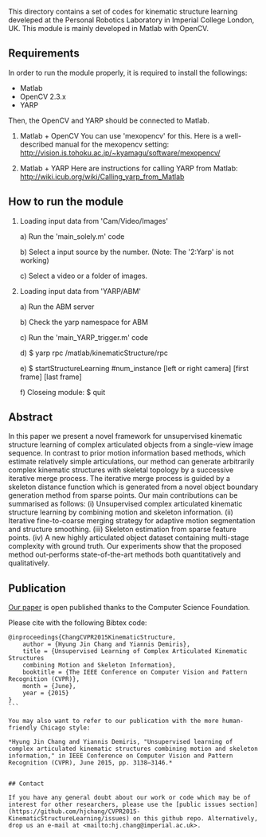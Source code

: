 This directory contains a set of codes for kinematic structure learning develeped at the Personal Robotics Laboratory in Imperial College London, UK. This module is mainly developed in Matlab with OpenCV. 

## Requirements

In order to run the module properly, it is required to install the followings:
- Matlab
- OpenCV 2.3.x
- YARP

Then, the OpenCV and YARP should be connected to Matlab.

1. Matlab + OpenCV
You can use 'mexopencv' for this. 
Here is a well-described manual for the mexopencv setting:
http://vision.is.tohoku.ac.jp/~kyamagu/software/mexopencv/

2. Matlab + YARP
Here are instructions for calling YARP from Matlab:
http://wiki.icub.org/wiki/Calling_yarp_from_Matlab

## How to run the module

1. Loading input data from 'Cam/Video/Images'

	a) Run the 'main_solely.m' code
	
	b) Select a input source by the number. (Note: The '2:Yarp' is not working)
	
	c) Select a video or a folder of images.

2. Loading input data from 'YARP/ABM'

	a) Run the ABM server
	
	b) Check the yarp namespace for ABM

	c) Run the 'main_YARP_trigger.m' code
	
	d) $ yarp rpc /matlab/kinematicStructure/rpc
	
	e) $ startStructureLearning #num_instance [left or right camera] [first frame] [last frame]
	
	f) Closeing module: $ quit 

## Abstract

In this paper we present a novel framework for unsupervised kinematic structure learning of complex articulated objects from a single-view image sequence. In contrast to prior motion information based methods, which estimate relatively simple articulations, our method can generate arbitrarily complex kinematic structures with skeletal topology by a successive iterative merge process. The iterative merge process is guided by a skeleton distance function which is generated from a novel object boundary generation method from sparse points. Our main contributions can be summarised as follows: (i) Unsupervised complex articulated kinematic structure learning by combining motion and skeleton information. (ii) Iterative fine-to-coarse merging strategy for adaptive motion segmentation and structure smoothing. (iii) Skeleton estimation from sparse feature points. (iv) A new highly articulated object dataset containing multi-stage complexity with ground truth. Our experiments show that the proposed method out-performs state-of-the-art methods both quantitatively and qualitatively.

## Publication

[Our paper](http://www.cv-foundation.org/openaccess/content_cvpr_2015/papers/Chang_Unsupervised_Learning_of_2015_CVPR_paper.pdf) is open published thanks to the Computer Science Foundation. 

Please cite with the following Bibtex code:

````
@inproceedings{ChangCVPR2015KinematicStructure,
	author = {Hyung Jin Chang and Yiannis Demiris},
	title = {Unsupervised Learning of Complex Articulated Kinematic Structures
	combining Motion and Skeleton Information},
	booktitle = {The IEEE Conference on Computer Vision and Pattern Recognition (CVPR)},
	month = {June},
	year = {2015}
}
```

You may also want to refer to our publication with the more human-friendly Chicago style:

*Hyung Jin Chang and Yiannis Demiris, "Unsupervised learning of complex articulated kinematic structures combining motion and skeleton information," in IEEE Conference on Computer Vision and Pattern Recognition (CVPR), June 2015, pp. 3138–3146.*


## Contact

If you have any general doubt about our work or code which may be of interest for other researchers, please use the [public issues section](https://github.com/hjchang/CVPR2015-KinematicStructureLearning/issues) on this github repo. Alternatively, drop us an e-mail at <mailto:hj.chang@imperial.ac.uk>.
